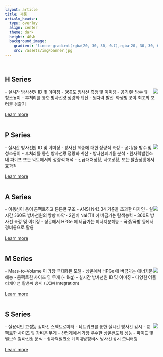 ```yaml
---
layout: article
title: 제품
article_header:
  type: overlay
  align: center
  theme: dark
  height: 40vh
  background_image:
    gradient: "linear-gradient(rgba(20, 30, 30, 0.7),rgba(20, 30, 30, 0.7))"
    src: /assets/img/banner.jpg
---
```


<br>

## H Series

<img style="float: right;" src="../../assets/img/H_cover.png">
- 실시간 방사선원 ID 및 이미징
- 360도 방사선 측정 및 이미징
- 공기/물 방수 및 청소용이
- 후처리를 통한 방사선량 정량화 계산
- 원자력 발전, 화생방 분야 최고의 포터블 검출기
  <br>
  <br>
  <a class="button button--primary button--rounded button--xl" href="h-series.html">Learn more</a>
  <br>
  <br>

## P Series

<img style="float: right;" src="../../assets/img/P_cover.png">
- 실시간 방사선원 ID 및 이미징
- 방사선 핵종에 대한 정량적 측정
- 공기/물 방수 및 청소용이
- 후처리를 통한 방사선량 정량화 계산
- 방사선폐기물 분석
- 원자력발전소 내 파이프 또는 덕트에서의 정량적 해석
- 긴급대처상황, 사고상황, 또는 탈출상황에서 효과적
  <br>
  <br>
  <a class="button button--primary button--rounded button--xl" href="p-series.html">Learn more</a>
  <br>
  <br>

## A Series

<img style="float: right;" src="../../assets/img/A_cover.png">
- 이동성이 용이 콤팩트하고 튼튼한 구조
- ANSI N42.34 기준을 초과한 디자인
- 실시간 360도 방사선원의 방향 파악
- 2인치 NaI(Tl) 에 버금가는 탐색능력
- 360도 방사선 측정 및 이미징
- 상온에서 HPGe 에 버금가는 에너지분해능
- 국경/국방 등에서 경비용으로 활용
  <br>
  <br>
  <a class="button button--primary button--rounded button--xl" href="h-series.html">Learn more</a>
  <br>
  <br>

## M Series

<img style="float: right;" src="../../assets/img/M_cover.png">
- Mass-to-Volume 이 가장 극대화된 모델
- 상온에서 HPGe 에 버금가는 에너지분해능
- 콤팩트한 사이즈 및 무게 (~ 1kg)
- 실시간 방사선원 ID 및 이미징
- 다양한 어플리케이션 활용에 용이 (OEM integration)
  <br>
  <br>
  <a class="button button--primary button--rounded button--xl" href="m-series.html">Learn more</a>
  <br>
  <br>

## S Series

<img style="float: right;" src="../../assets/img/S_cover.png">
- 실용적인 고성능 감마선 스펙트로미터
- 네트워크를 통한 실시간 방사선 감시
- 콤팩트한 사이즈 및 가벼운 무게
- 산업계에서 가장 우수한 상온반도체 성능
- 파이프 및 밸브의 감마선원 분석
- 원자력발전소 계획예방정비시 방사선 상시 모니터링
  <br>
  <br>
  <a class="button button--primary button--rounded button--xl" href="s-series.html">Learn more</a>
  <br>
  <br>

